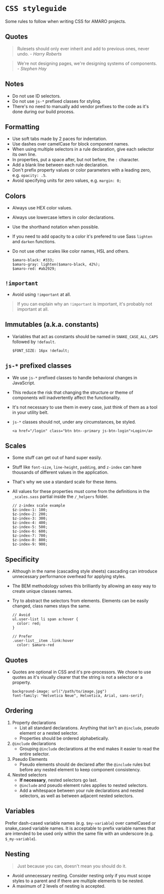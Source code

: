 # `CSS styleguide`

Some rules to follow when writing CSS for AMARO projects.

## Quotes

> Rulesets should only ever inherit and add to previous ones, never undo. - _Harry Roberts_

> We're not designing pages, we're designing systems of components. - _Stephen Hay_

## Notes

- Do not use ID selectors.
- Do not use `js-*` prefixed classes for styling.
- There's no need to manually add vendor prefixes to the code as it's done during our build process.

## Formatting

- Use soft tabs made by 2 paces for indentation.
- Use dashes over camelCase for block component names.
- When using multiple selectors in a rule declaration, give each selector its own line.
- In properties, put a space after, but not before, the `:` character.
- Add a blank line between each rule declaration.
- Don't prefix property values or color parameters with a leading zero, e.g. `opacity: .5`.
- Avoid specifying units for zero values, e.g. `margin: 0;`

## Colors

- Always use HEX color values.
- Always use lowercase letters in color declarations.
- Use the shorthand notation when possible.
- If you need to add opacity to a color it's prefered to use Sass `lighten` and `darken` functions.
- Do not use other scales like color names, HSL and others.

      $amaro-black: #333;
      $amaro-gray: lighten($amaro-black, 42%);
      $amaro-red: #ab2929;

## `!important`

- Avoid using `!important` at all.

> If you can explain why an `!important` is important, it's probably not important at all.

## Immutables (a.k.a. constants)

- Variables that act as constants should be named in `SNAKE_CASE_ALL_CAPS` followed by `!default`.

      $FONT_SIZE: 16px !default;

## `js-*` prefixed classes

- We use `js-*` prefixed classes to handle behavioral changes in JavaScript.
- This reduce the risk that changing the structure or theme of components will inadvertently affect the functionality.
- It's not necessary to use them in every case, just think of them as a tool in your utility belt.
- `js-*` classes should not, under any circumstances, be styled.

      <a href="/login" class="btn btn--primary js-btn-login">Login</a>

## Scales

- Some stuff can get out of hand super easily.
- Stuff like `font-size`, `line-height`, `padding`, and `z-index` can have thousands of different values in the application.
- That's why we use a standard scale for these items.
- All values for these properties must come from the definitions in the `_scales.sass` partial inside the `/_helpers` folder.

      // z-index scale example
      $z-index-1: 100;
      $z-index-2: 200;
      $z-index-3: 300;
      $z-index-4: 400;
      $z-index-5: 500;
      $z-index-6: 600;
      $z-index-7: 700;
      $z-index-8: 800;
      $z-index-9: 900;

## Specificity

- Although in the name (cascading style sheets) cascading can introduce unnecessary performance overhead for applying styles.
- The BEM methodology solves this brilliantly by allowing an easy way to create unique classes names.
- Try to abstract the selectors from elements. Elements can be easily changed, class names stays the same.

      // Avoid
      ul.user-list li span a:hover {
        color: red;
      }

      // Prefer
      .user-list__item .link:hover
        color: $amaro-red

## Quotes

- Quotes are optional in CSS and it's pre-processors. We chose to use quotes as it's visually clearer that the string is not a selector or a property.

      background-image: url("/path/to/image.jpg")
      font-family: "Helvetica Neue", Helvetica, Arial, sans-serif;

## Ordering

1. Property declarations
    - List all standard declarations. Anything that isn't an `@include`, pseudo element or a nested selector.
    - Properties should be ordered alphabetically.
2. `@include` declarations
    - Grouping `@include` declarations at the end makes it easier to read the entire selector.
3.  Pseudo Elements
    - Pseudo elements should de declared after the `@include` rules but before any nested element to keep component consistency.
4. Nested selectors
    - **If necessary**, nested selectors go last.
    - `@include` and pseudo element rules applies to nested selectors.
    - Add a whitespace between your rule declarations and nested selectors, as well as between adjacent nested selectors.

## Variables

Prefer dash-cased variable names (e.g. `$my-variable`) over camelCased or snake_cased variable names. It is acceptable to prefix variable names that are intended to be used only within the same file with an underscore (e.g. `$_my-variable`).

## Nesting

> Just because you can, doesn't mean you should do it.

- Avoid unnecessary nesting. Consider nesting only if you must scope styles to a parent and if there are multiple elements to be nested.
- A maximum of 2 levels of nesting is accepted.
